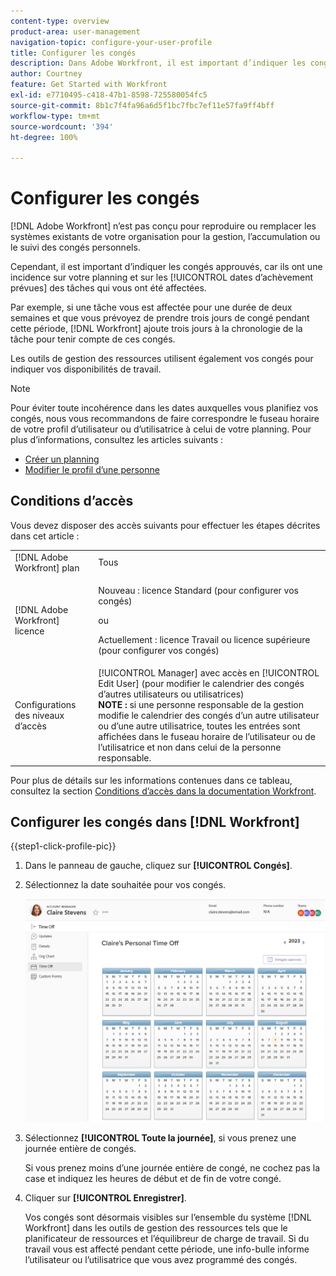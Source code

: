 ```yaml
---
content-type: overview
product-area: user-management
navigation-topic: configure-your-user-profile
title: Configurer les congés
description: Dans Adobe Workfront, il est important d’indiquer les congés approuvés, car ils ont une incidence sur votre planning et sur les dates d’achèvement prévues des tâches qui vous ont été affectées.
author: Courtney
feature: Get Started with Workfront
exl-id: e7710495-c418-47b1-8598-725580054fc5
source-git-commit: 8b1c7f4fa96a6d5f1bc7fbc7ef11e57fa9ff4bff
workflow-type: tm+mt
source-wordcount: '394'
ht-degree: 100%

---
```


# Configurer les congés

<!-- Audited: 12/2023 -->

[!DNL Adobe Workfront] n’est pas conçu pour reproduire ou remplacer les systèmes existants de votre organisation pour la gestion, l’accumulation ou le suivi des congés personnels.

Cependant, il est important d’indiquer les congés approuvés, car ils ont une incidence sur votre planning et sur les [!UICONTROL dates d’achèvement prévues] des tâches qui vous ont été affectées.

Par exemple, si une tâche vous est affectée pour une durée de deux semaines et que vous prévoyez de prendre trois jours de congé pendant cette période, [!DNL Workfront] ajoute trois jours à la chronologie de la tâche pour tenir compte de ces congés.

Les outils de gestion des ressources utilisent également vos congés pour indiquer vos disponibilités de travail.

>[!NOTE]
>
>Pour éviter toute incohérence dans les dates auxquelles vous planifiez vos congés, nous vous recommandons de faire correspondre le fuseau horaire de votre profil d’utilisateur ou d’utilisatrice à celui de votre planning. Pour plus d’informations, consultez les articles suivants :
>
>* [Créer un planning](../../../administration-and-setup/set-up-workfront/configure-timesheets-schedules/create-schedules.md)
>* [Modifier le profil d’une personne](../../../administration-and-setup/add-users/create-and-manage-users/edit-a-users-profile.md)
>

## Conditions d’accès

Vous devez disposer des accès suivants pour effectuer les étapes décrites dans cet article :

<table style="table-layout:auto"> 
 <col> 
 </col> 
 <col> 
 </col> 
 <tbody> 
  <tr> 
   <td role="rowheader">[!DNL Adobe Workfront] plan</td> 
   <td>Tous</td> 
  </tr> 
  <tr> 
   <td role="rowheader">[!DNL Adobe Workfront] licence</td> 
   <td> <p>Nouveau : licence Standard (pour configurer vos congés)</p>
        <p>ou</p>
        <p>Actuellement : licence Travail ou licence supérieure (pour configurer vos congés)</p> </td>
  </tr> 
  <tr> 
   <td role="rowheader">Configurations des niveaux d’accès</td> 
   <td>[!UICONTROL Manager] avec accès en [!UICONTROL Edit User] (pour modifier le calendrier des congés d’autres utilisateurs ou utilisatrices)<br>
   <strong>NOTE :</strong> si une personne responsable de la gestion modifie le calendrier des congés d’un autre utilisateur ou d’une autre utilisatrice, toutes les entrées sont affichées dans le fuseau horaire de l’utilisateur ou de l’utilisatrice et non dans celui de la personne responsable.</td> 
  </tr> 
 </tbody> 
</table>

Pour plus de détails sur les informations contenues dans ce tableau, consultez la section [Conditions d’accès dans la documentation Workfront](/help/quicksilver/administration-and-setup/add-users/access-levels-and-object-permissions/access-level-requirements-in-documentation.md).

## Configurer les congés dans [!DNL Workfront]

{{step1-click-profile-pic}}

1. Dans le panneau de gauche, cliquez sur **[!UICONTROL Congés]**.
1. Sélectionnez la date souhaitée pour vos congés.

   ![Calendrier des congés](assets/personal-time-off-calendar.png)

1. Sélectionnez **[!UICONTROL Toute la journée]**, si vous prenez une journée entière de congés.

   Si vous prenez moins d’une journée entière de congé, ne cochez pas la case et indiquez les heures de début et de fin de votre congé.

1. Cliquer sur **[!UICONTROL Enregistrer]**.

   Vos congés sont désormais visibles sur l’ensemble du système [!DNL Workfront] dans les outils de gestion des ressources tels que le planificateur de ressources et l’équilibreur de charge de travail. Si du travail vous est affecté pendant cette période, une info-bulle informe l’utilisateur ou l’utilisatrice que vous avez programmé des congés.
